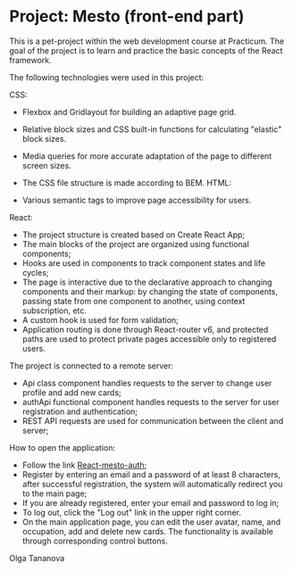# Project: Mesto (front-end part)

This is a pet-project within the web development course at Practicum. The goal of the project is to learn and practice the basic concepts of the React framework.

The following technologies were used in this project:

CSS:

- Flexbox and Gridlayout for building an adaptive page grid.
- Relative block sizes and CSS built-in functions for calculating "elastic" block sizes.
- Media queries for more accurate adaptation of the page to different screen sizes.
- The CSS file structure is made according to BEM.
HTML:

- Various semantic tags to improve page accessibility for users.

React:

- The project structure is created based on Create React App;
- The main blocks of the project are organized using functional components;
- Hooks are used in components to track component states and life cycles;
- The page is interactive due to the declarative approach to changing components and their markup:
  by changing the state of components, passing state from one component to another,
  using context subscription, etc.
- A custom hook is used for form validation;
- Application routing is done through React-router v6, and protected paths are used to protect private pages accessible
  only to registered users.


The project is connected to a remote server:

- Api class component handles requests to the server to change user profile and add new cards;
- authApi functional component handles requests to the server for user registration and authentication;
- REST API requests are used for communication between the client and server;


How to open the application:

- Follow the link [React-mesto-auth](https://olgatananova.github.io/react-mesto-auth);
- Register by entering an email and a password of at least 8 characters, after successful registration,
the system will automatically redirect you to the main page;
- If you are already registered, enter your email and password to log in;
- To log out, click the "Log out" link in the upper right corner.
- On the main application page, you can edit the user avatar, name, and occupation,
add and delete new cards. The functionality is available through corresponding control buttons.

Olga Tananova

